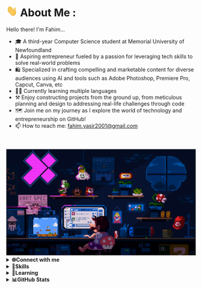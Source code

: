 # <img src="img/wave.gif" width="30px" height="30px" /> About Me :

Hello there! I'm Fahim...
</br>
- 🎓 A third-year Computer Science student at Memorial University of Newfoundland
- 👔 Aspiring entrepreneur fueled by a passion for leveraging tech skills to solve real-world problems
- 🛍️ Specialized in crafting compelling and marketable content for diverse audiences using AI and tools such as Adobe Photoshop, Premiere Pro, Capcut, Canva, etc
- 👨‍💻 Currently learning multiple languages
- ⚒️ Enjoy constructing projects from the ground up, from meticulous planning and design to addressing real-life challenges through code
- 🗺️ Join me on my journey as I explore the world of technology and entrepreneurship on GitHub!
- 📫 How to reach me: fahim.yasir2001@gmail.com
</br>
</br>

<img src="img/comp6.gif"/>


<details>
  <summary><strong>🌐Connect with me</strong></summary>
<div>
  <p align="center">
    <a href="https://linkedin.com/in/fahim-yasir" target="blank"><img align="center" src="https://img.shields.io/badge/LinkedIn-0077B5?style=for-the-badge&logo=linkedin&logoColor=white" alt="LinkedIn"></a>
    <a href="mailto:fahim.yasir2001@gmail.com" target="blank"><img align="center" src="https://img.shields.io/badge/Gmail-D14836?style=for-the-badge&logo=gmail&logoColor=white" alt="Gmail"/></a>
  </p><br>
</div>
</details>


<details>
  <summary><strong>🚀Skills</strong></summary>
<div>
  <p align="center">
    <img align="center" src="https://img.shields.io/badge/c-%2300599C.svg?style=for-the-badge&logo=c&logoColor=white" alt="C">
    <img align="center" src="https://img.shields.io/badge/css3-%231572B6.svg?style=for-the-badge&logo=css3&logoColor=white" alt="CSS3">
    <img align="center" src="https://img.shields.io/badge/html5-%23E34F26.svg?style=for-the-badge&logo=html5&logoColor=white" alt="HTML5">
    <img align="center" src="https://img.shields.io/badge/java-%23ED8B00.svg?style=for-the-badge&logo=openjdk&logoColor=white" alt="Java">
    <img align="center" src="https://img.shields.io/badge/python-3670A0?style=for-the-badge&logo=python&logoColor=ffdd54" alt="Python">
    <img align="center" src="https://img.shields.io/badge/sqlite-%2307405e.svg?style=for-the-badge&logo=sqlite&logoColor=white" alt="SQLite">
    <img align="center" src="https://img.shields.io/badge/Windows-0078D6?style=for-the-badge&logo=windows&logoColor=white" alt="Windows">
    <img align="center" src="https://img.shields.io/badge/Linux-FCC624?style=for-the-badge&logo=linux&logoColor=black" alt="Linux">
    <img align="center" src="https://img.shields.io/badge/mac%20os-000000?style=for-the-badge&logo=apple&logoColor=white" alt="Mac">
  </p>
  <p align="center">
    <img align="center" src="https://img.shields.io/badge/adobe%20photoshop-%2331A8FF.svg?style=for-the-badge&logo=adobe%20photoshop&logoColor=white" alt="AdobePhotoshop">
    <img align="center" src="https://img.shields.io/badge/Adobe%20Lightroom-31A8FF.svg?style=for-the-badge&logo=Adobe%20Lightroom&logoColor=white" alt="AdobeLightroom">
    <img align="center" src="https://img.shields.io/badge/Adobe%20Premiere%20Pro-9999FF.svg?style=for-the-badge&logo=Adobe%20Premiere%20Pro&logoColor=white" alt="AdobePreimerePro">
    <img align="center" src="https://img.shields.io/badge/Canva-%2300C4CC.svg?style=for-the-badge&logo=Canva&logoColor=white" alt="Canva">
  </p><br>
</div>
</details>


<details>
  <summary><strong>🚧Learning</strong></summary>
<div>
  <p align="center">
    <img align="center" src="https://img.shields.io/badge/javascript-%23323330.svg?style=for-the-badge&logo=javascript&logoColor=%23F7DF1E" alt="JavaScript">
    <img align="center" src="https://img.shields.io/badge/react-%2320232a.svg?style=for-the-badge&logo=react&logoColor=%2361DAFB" alt="React">
    <img align="center" src="https://img.shields.io/badge/typescript-%23007ACC.svg?style=for-the-badge&logo=typescript&logoColor=white" alt="TypeScript">
    <img align="center" src="https://img.shields.io/badge/bootstrap-%238511FA.svg?style=for-the-badge&logo=bootstrap&logoColor=white" alt="Bootstrap">
    <img align="center" src="https://img.shields.io/badge/node.js-6DA55F?style=for-the-badge&logo=node.js&logoColor=white" alt="NodeJS">
    <img align="center" src="https://img.shields.io/badge/express.js-%23404d59.svg?style=for-the-badge&logo=express&logoColor=%2361DAFB" alt="ExpressJS">
    <img align="center" src="https://img.shields.io/badge/mysql-%2300000f.svg?style=for-the-badge&logo=mysql&logoColor=white" alt="MySQL">
    <img align="center" src="https://img.shields.io/badge/MongoDB-%234ea94b.svg?style=for-the-badge&logo=mongodb&logoColor=white" alt="MongoDB">
  </p><br>
</div>
</details>


<details>
<summary><strong>📊GitHub Stats</strong></summary>
<br>

<p align="center"><img src="https://github-readme-stats.vercel.app/api/top-langs/?username=fahim-ysr&theme=dark&hide_border=false&include_all_commits=false&count_private=false&layout=compact"/></p>

<p align="center"><img src="https://github-readme-stats.vercel.app/api?username=fahim-ysr&theme=dark&hide_border=false&include_all_commits=false&count_private=false" /></p>
</details>
